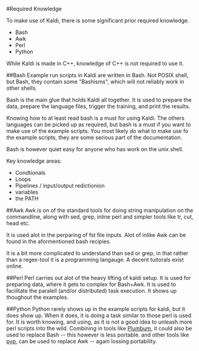 #Required Knowledge

To make use of Kaldi, there is some significant prior required knowledge.

 - Bash
 - Awk
 - Perl
 - Python

While Kaldi is made in C++, knowledge of C++ is not required to use it.

##Bash
Example run scripts in Kaldi are written in Bash.
Not POSIX shell, but Bash, they contain some "Bashisms", which will not reliably work in other shells.

Bash is the main glue that holds Kaldi all together.
It is used to prepare the data,
prepare the language files,
trigger the training,
and print the results.

Knowing how to at least read bash is a must for using Kaldi.
The others languages can be picked up as required, but bash is a must if you want to make use of the example scripts.
You most likely *do* what to make use fo the example scripts, they are some serious part of the documentation.

Bash is however quiet easy for anyone who has work on the unix shell.

Key knowledge areas:

 - Condtionals
 - Loops
 - Pipelines / input/output redictionion
 - variables
 - the PATH

##Awk
Awk is on of the standard tools for doing string manipulation on the commandline,
along with sed, grep, inline perl and simpler tools like tr, cut, head etc.

It is used alot in the perparing of fst file inputs. Alot of inlike Awk can be found in the aformentioned bash recipies.

It is a bit more complicated to understand than sed or grep, in that rather than a regex-tool it is a programming langauge.
A decent tuitorals exist online.

##Perl
Perl carries out alot of the heavy lifting of kaldi setup.
It is used for preparing data, where it gets to complex for Bash+Awk.
It is used to facilitate the paralell (and/or distributed) task execution.
It shows up thoughout the examples.

##Python
Python rarely shows up in the example scripts for kaldi, but it does show up.
When it does, it is doing a task similar to those perl is used for.
It is worth knowing, and using, as it is not a good idea to unleash more perl scripts into the wild.
Combining in tools like [Plumbum](https://pypi.python.org/pypi/plumbum), it could also be used to replace Bash -- this however is less portable.
and other tools like [pyp](http://code.google.com/p/pyp/), can be used to replace Awk -- again lossing portability.

